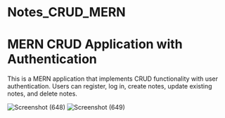 # Notes_CRUD_MERN

# MERN CRUD Application with Authentication

This is a MERN  application that implements CRUD  functionality with user authentication. Users can register, log in, create notes, update existing notes, and delete notes. 

![Screenshot (648)](https://github.com/user-attachments/assets/626a083c-c831-4be6-9324-c959e14de40c)
![Screenshot (649)](https://github.com/user-attachments/assets/7d6354a3-4065-4439-99ad-40a1708265ac)
